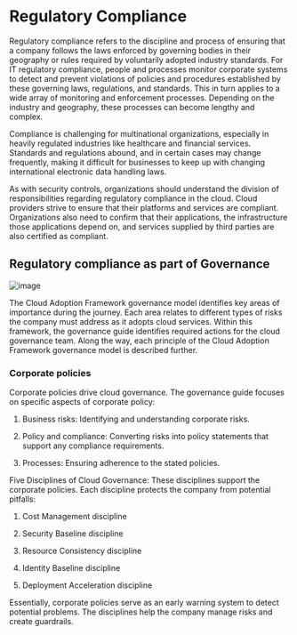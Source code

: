 # Regulatory Compliance

Regulatory compliance refers to the discipline and process of ensuring that a company follows the laws enforced by governing bodies in their geography or rules required by voluntarily adopted industry standards. For IT regulatory compliance, people and processes monitor corporate systems to detect and prevent violations of policies and procedures established by these governing laws, regulations, and standards. This in turn applies to a wide array of monitoring and enforcement processes. Depending on the industry and geography, these processes can become lengthy and complex.

Compliance is challenging for multinational organizations, especially in heavily regulated industries like healthcare and financial services. Standards and regulations abound, and in certain cases may change frequently, making it difficult for businesses to keep up with changing international electronic data handling laws.

As with security controls, organizations should understand the division of responsibilities regarding regulatory compliance in the cloud. Cloud providers strive to ensure that their platforms and services are compliant. Organizations also need to confirm that their applications, the infrastructure those applications depend on, and services supplied by third parties are also certified as compliant.

## Regulatory compliance as part of Governance

![image](https://github.com/user-attachments/assets/a8a278ee-4435-46c6-945f-32f463f156e9)

The Cloud Adoption Framework governance model identifies key areas of importance during the journey. Each area relates to different types of risks the company must address as it adopts cloud services. Within this framework, the governance guide identifies required actions for the cloud governance team. Along the way, each principle of the Cloud Adoption Framework governance model is described further.

### Corporate policies

Corporate policies drive cloud governance. The governance guide focuses on specific aspects of corporate policy:

1) Business risks: Identifying and understanding corporate risks.

2) Policy and compliance: Converting risks into policy statements that support any compliance requirements.

3) Processes: Ensuring adherence to the stated policies.

Five Disciplines of Cloud Governance: These disciplines support the corporate policies. Each discipline protects the company from potential pitfalls:

1) Cost Management discipline

2) Security Baseline discipline

3) Resource Consistency discipline

4) Identity Baseline discipline

5) Deployment Acceleration discipline

Essentially, corporate policies serve as an early warning system to detect potential problems. The disciplines help the company manage risks and create guardrails.

